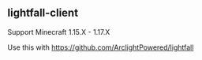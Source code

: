 ## lightfall-client

Support Minecraft 1.15.X - 1.17.X

Use this with https://github.com/ArclightPowered/lightfall
